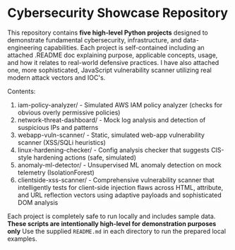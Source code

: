 # Cybersecurity Showcase Repository

This repository contains **five high-level Python projects** designed to demonstrate fundamental cybersecurity, infrastructure, and data-engineering capabilities. Each project is self-contained including an attached .README doc explaining purpose, applicable concepts, usage, and how it relates to real-world defensive practices. I have also attached one, more sophisticated, JavaScript vulnerability scanner utilizing real modern attack vectors and IOC's.

Contents:
1. iam-policy-analyzer/ - Simulated AWS IAM policy analyzer (checks for obvious overly permissive policies)
2. network-threat-dashboard/ - Mock log analysis and detection of suspicious IPs and patterns
3. webapp-vuln-scanner/ - Static, simulated web-app vulnerability scanner (XSS/SQLi heuristics)
4. linux-hardening-checker/ - Config analysis checker that suggests CIS-style hardening actions (safe, simulated)
5. anomaly-ml-detector/ - Unsupervised ML anomaly detection on mock telemetry (IsolationForest)
6. clientside-xss-scanner/ - Comprehensive vulnerability scanner that intelligently tests for client-side injection flaws across HTML, attribute, and URL reflection vectors using adaptive payloads and sophisticated DOM analysis

Each project is completely safe to run locally and includes sample data. **These scripts are intentionally high-level for demonstration purposes only** Use the supplied `README.md` in each directory to run the prepared local examples.
